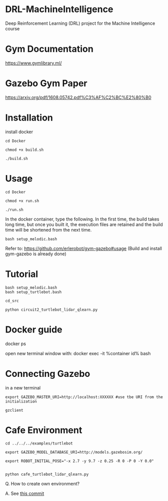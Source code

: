# DRL-MachineIntelligence
Deep Reinforcement Learning (DRL) project for the Machine Intelligence course

# Gym Documentation
https://www.gymlibrary.ml/

# Gazebo Gym Paper
https://arxiv.org/pdf/1608.05742.pdf%C3%AF%C2%BC%E2%80%B0

# Installation
install docker  

```shell
cd Docker

chmod +x build.sh

./build.sh
```

# Usage

```shell
cd Docker

chmod +x run.sh

./run.sh
```

In the docker container, type the following. In the first time, the build takes long time, but once you built it, the execution files are retained and the build time will be shortened from the next time.

```shell
bash setup_melodic.bash
```


Refer to: https://github.com/erlerobot/gym-gazebo#usage (Build and install gym-gazebo is already done)

# Tutorial

```shell
bash setup_melodic.bash
bash setup_turtlebot.bash

cd_src

python circuit2_turtlebot_lidar_qlearn.py
```

# Docker guide

docker ps

open new terminal window with: docker exec -it %container id% bash

# Connecting Gazebo
in a new terminal

```
export GAZEBO_MASTER_URI=http://localhost:XXXXXX #use tbe URI from the initialization

gzclient
```

# Cafe Environment

```
cd ../../../examples/turtlebot

export GAZEBO_MODEL_DATABASE_URI=http://models.gazebosim.org/

export ROBOT_INITIAL_POSE="-x 2.7 -y 9.7 -z 0.25 -R 0 -P 0 -Y 0.0"


python cafe_turtlebot_lidar_qlearn.py
```

Q. How to create own environment?

A. See [this commit](https://github.com/eliasenseirb/DRL-MachineIntelligence/commit/527b512f4c2a17dfa9b10829542bcb381662ad48)
  

  

